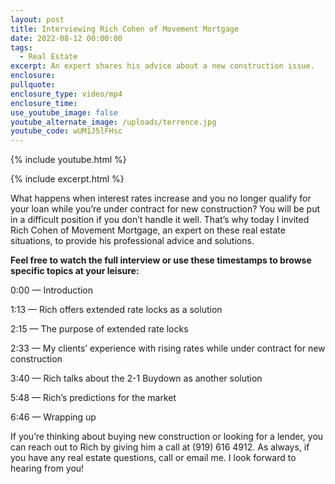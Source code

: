 ```yaml
---
layout: post
title: Interviewing Rich Cohen of Movement Mortgage
date: 2022-08-12 00:00:00
tags:
  - Real Estate
excerpt: An expert shares his advice about a new construction issue.
enclosure:
pullquote:
enclosure_type: video/mp4
enclosure_time:
use_youtube_image: false
youtube_alternate_image: /uploads/terrence.jpg
youtube_code: wUM1J5lFHsc
---
```

{% include youtube.html %}

{% include excerpt.html %}

What happens when interest rates increase and you no longer qualify for your loan while you’re under contract for new construction? You will be put in a difficult position if you don’t handle it well. That’s why today I invited Rich Cohen of Movement Mortgage, an expert on these real estate situations, to provide his professional advice and solutions.&nbsp;

**Feel free to watch the full interview or use these timestamps to browse specific topics at your leisure:**

0:00 — Introduction

1:13 — Rich offers extended rate locks as a solution

2:15 — The purpose of extended rate locks

2:33 — My clients’ experience with rising rates while under contract for new construction&nbsp;

3:40 — Rich talks about the 2-1 Buydown as another solution

5:48 — Rich’s predictions for the market

6:46 — Wrapping up

If you’re thinking about buying new construction or looking for a lender, you can reach out to Rich by giving him a call at (919) 616 4912. As always, if you have any real estate questions, call or email me. I look forward to hearing from you\!